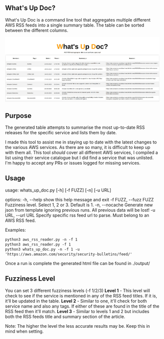 ## What's Up Doc?
What's Up Doc is a command line tool that aggregates multiple different AWS RSS feeds into a single summary table. The table can be sorted between the different columns.

![HiMum](./images/whatsupDoc.jpg?raw=true)

## Purpose
The generated table attempts to summarise the most up-to-date RSS releases for the specific service and lists them by date.

I made this tool to assist me in staying up to date with the latest changes to the various AWS services. As there are so many, it is difficult to keep up with them all. This tool *should* cover all different AWS services, I compiled a list using their service catalogue but I did find a service that was unlisted. I'm happy to accept any PRs or issues logged for missing services.

## Usage
usage: whats_up_doc.py [-h] [-f FUZZ] [-n] [-u URL]

options:
  -h, --help            show this help message and exit
  -f FUZZ, --fuzz FUZZ  Fuzziness level. Select 1, 2 or 3. Default is 1.
  -n, --nocache         Generate new json from template ignoring previous runs. All previous data will be lost!
  -u URL, --url URL     Specify specific rss feed url to parse. Must belong to an AWS RSS feed.

Examples:

    python3 aws_rss_reader.py -n -f 1
    python3 aws_rss_reader.py -f 1
    python3 whats_up_doc.py -n -f 1 -u 'https://aws.amazon.com/security/security-bulletins/feed/'
Once a run is complete the generated html file can be found in ./output/

## Fuzziness Level
You can set 3 different fuzziness levels (-f 1/2/3)
**Level 1** - This level will check to see if the service is mentioned in any of the RSS feed titles. If it is, it'll be updated in the table.
**Level 2** - Similar to one, it'll check for both service name and also any tags. If either of these are found in the title of the RSS feed then it'll match.
**Level 3** - Similar to levels 1 and 2 but includes both the RSS feeds title and summary section of the article.

Note: The higher the level the less accurate results may be. Keep this in mind when setting.

